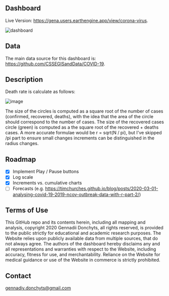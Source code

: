 ## Dashboard

Live Version: https://gena.users.earthengine.app/view/corona-virus.

![dashboard](https://github.com/gena/corona-ee-dashboard/blob/master/media/dashboard.gif?raw=true|width=1024)

## Data

The main data source for this dashboard is: https://github.com/CSSEGISandData/COVID-19. 

## Description 

Death rate is calculate as follows:

![image](https://user-images.githubusercontent.com/169821/76144317-43a19f00-607f-11ea-95fb-040b5658a4a6.png)

The size of the circles is computed as a square root of the number of cases (confirmed, recovered, deaths), with the idea that the area of the circle should correspond to the number of cases. The size of the recovered cases circle (green) is computed as a the square root of the recovered + deaths cases. A more accurate formulae would be r = sqrt(N / pi), but I've skipped /pi part to ensure small changes increments can be distinguished in the radius changes.

## Roadmap

- [x] Implement Play / Pause buttons
- [x] Log scale
- [x] Increments vs. cumulative charts
- [ ] Forecasts (e.g. https://timchurches.github.io/blog/posts/2020-03-01-analysing-covid-19-2019-ncov-outbreak-data-with-r-part-2/)

## Terms of Use

This GitHub repo and its contents herein, including all mapping and analysis, copyright 2020 Gennadii Donchyts, all rights reserved, is provided to the public strictly for educational and academic research purposes. The Website relies upon publicly available data from multiple sources, that do not always agree. The authors of the dashboard hereby disclaims any and all representations and warranties with respect to the Website, including accuracy, fitness for use, and merchantability. Reliance on the Website for medical guidance or use of the Website in commerce is strictly prohibited.

## Contact

gennadiy.donchyts@gmail.com

